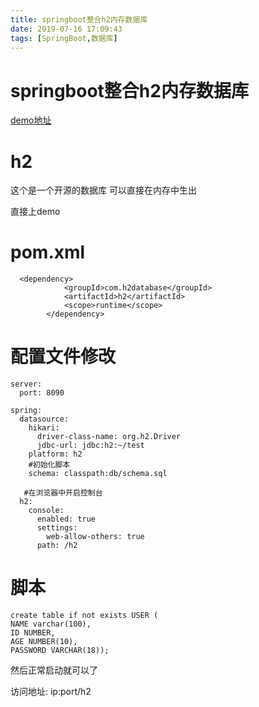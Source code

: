 ```yaml
---
title: springboot整合h2内存数据库
date: 2019-07-16 17:09:43
tags: [SpringBoot,数据库]
---
```


# springboot整合h2内存数据库

[demo地址](https://github.com/AsummerCat/h2-demo)

# h2 

这个是一个开源的数据库 可以直接在内存中生出

直接上demo

# pom.xml 

```
  <dependency>
            <groupId>com.h2database</groupId>
            <artifactId>h2</artifactId>
            <scope>runtime</scope>
        </dependency>
```

<!--more-->

# 配置文件修改

```
server:
  port: 8090

spring:
  datasource:
    hikari:
      driver-class-name: org.h2.Driver
      jdbc-url: jdbc:h2:~/test
    platform: h2
    #初始化脚本
    schema: classpath:db/schema.sql
   
   #在浏览器中开启控制台
  h2:
    console:
      enabled: true
      settings:
        web-allow-others: true
      path: /h2
```

# 脚本

```
create table if not exists USER (
NAME varchar(100),
ID NUMBER,
AGE NUMBER(10),
PASSWORD VARCHAR(18));
```

然后正常启动就可以了

访问地址: ip:port/h2



